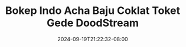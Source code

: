 --- 
title: "Bokep Indo Acha Baju Coklat Toket Gede  DoodStream"
description: "download bokeh Bokep Indo Acha Baju Coklat Toket Gede  DoodStream doodstream durasi panjang baru"
date: 2024-09-19T21:22:32-08:00
file_code: "ihkyy3hoobmz"
draft: false
cover: "q6zgtdcycsm05ngd.jpg"
tags: ["Bokep", "Indo", "Acha", "Baju", "Coklat", "Toket", "Gede", "DoodStream"]
length: 3858
fld_id: "1482749"
foldername: "Acha toge"
categories: ["Acha toge"]
views: 0
---